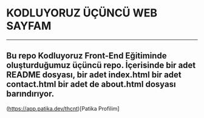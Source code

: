 # KODLUYORUZ ÜÇÜNCÜ WEB SAYFAM
---
Bu repo Kodluyoruz Front-End Eğitiminde oluşturduğumuz üçüncü repo. İçerisinde bir adet README dosyası, bir adet index.html bir adet contact.html bir adet de about.html dosyası barındırıyor.
---
(https://app.patika.dev/thcnt)[Patika Profilim]